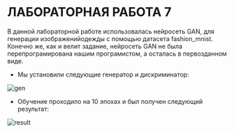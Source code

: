 # ЛАБОРАТОРНАЯ РАБОТА 7
В данной лабораторной работе использовалась нейросеть GAN, для генерации изображенийодежды с помощью датасета fashion_mnist.
Конечно же, как и велит задание, нейросеть GAN не была перепрограмирована нашим програмистом, а осталась в первозданном виде.

* Мы установили следующие генератор и дискриминатор:

![gen](https://github.com/Rademal/CV_7/assets/118282916/2b86f426-f124-4f04-bd83-36e5d412f53f)

* Обучение проходило на 10 эпохах и был получен следующий результат:

![result](https://github.com/Rademal/CV_7/assets/118282916/4da834d0-c542-4d01-bdd5-bf800e5cdf67)
